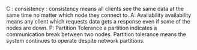C : consistency :
 consistency means all clients see the same data at the same time no matter which node they connect to.
A: Availability
availability means any client which requests data gets a response even if some of the nodes are down.
P: Partition Tolerance
a partition indicates a communication break between two nodes. Partition tolerance means the system continues to operate despite network partitions.